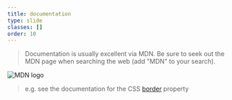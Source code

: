 ```yaml
---
title: documentation
type: slide
classes: []
order: 10
---
```


> Documentation is usually excellent via MDN.
> Be sure to seek out the MDN page when searching the web (add "MDN" to your search).

![MDN logo](https://community.mozilla.org/wp-content/uploads/2021/08/mdn_web_docs_feature.png)

> e.g. see the documentation for the CSS [border](https://developer.mozilla.org/en-US/docs/Web/CSS/border) property